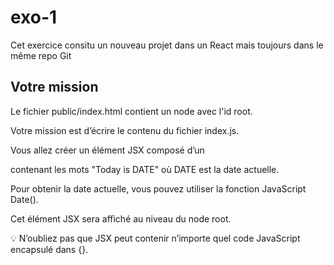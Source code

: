 # exo-1

Cet exercice consitu un nouveau projet dans un React mais toujours dans le même repo Git

## Votre mission

Le fichier public/index.html contient un node avec l'id root.

Votre mission est d’écrire le contenu du fichier index.js.

Vous allez créer un élément JSX composé d’un <p> contenant les mots "Today is DATE" où DATE est la date actuelle.

Pour obtenir la date actuelle, vous pouvez utiliser la fonction JavaScript Date().

Cet élément JSX sera affiché au niveau du node root.

💡 N’oubliez pas que JSX peut contenir n’importe quel code JavaScript encapsulé dans {}.